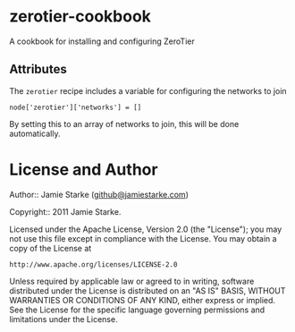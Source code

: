 zerotier-cookbook
=================

A cookbook for installing and configuring ZeroTier


Attributes
----------

The `zerotier` recipe includes a variable for configuring the networks to join

`node['zerotier']['networks'] = []`

By setting this to an array of networks to join, this will be done automatically.

License and Author
==================
Author:: Jamie Starke (<github@jamiestarke.com>)

Copyright:: 2011 Jamie Starke.

Licensed under the Apache License, Version 2.0 (the "License");
you may not use this file except in compliance with the License.
You may obtain a copy of the License at

    http://www.apache.org/licenses/LICENSE-2.0

Unless required by applicable law or agreed to in writing, software
distributed under the License is distributed on an "AS IS" BASIS,
WITHOUT WARRANTIES OR CONDITIONS OF ANY KIND, either express or implied.
See the License for the specific language governing permissions and
limitations under the License.